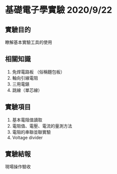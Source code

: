 # 基礎電子學實驗 2020/9/22

## 實驗目的

瞭解基本實驗工具的使用

## 相關知識

1. 免焊電路板 （俗稱麵包板）
2. 軸向引線電阻
3. 三用電錶
4. 跳線（單芯線）

## 實驗項目

1. 基本電阻值讀取
2. 電阻值、電壓、電流的量測方法
3. 電阻的串聯並聯實驗
4. Voltage divider

## 實驗結報

現場操作驗收